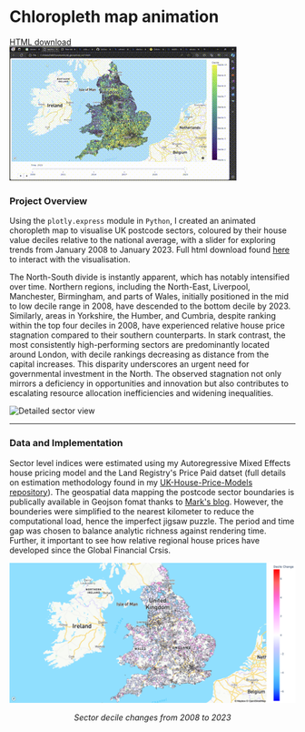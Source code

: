 # Chloropleth map animation


[HTML download](https://www.dropbox.com/scl/fi/rzbyw4ge1eprlg46w1upb/sectors_vis7.html?rlkey=tnxlgcpe4ah5su91esgp87lxi&dl=0)
![Postcode sectors indices animated interactive map](animation.gif)

### Project Overview

Using the `plotly.express` module in `Python`, I created an animated choropleth map to visualise UK postcode sectors, coloured by their house value deciles relative to the national average, with a slider for exploring trends from January 2008 to January 2023. Full html download found [here](https://www.dropbox.com/scl/fi/rzbyw4ge1eprlg46w1upb/sectors_vis7.html?rlkey=tnxlgcpe4ah5su91esgp87lxi&dl=0) to interact with the visualisation. 

The North-South divide is instantly apparent, which has notably intensified over time. Northern regions, including the North-East, Liverpool, Manchester, Birmingham, and parts of Wales, initially positioned in the mid to low decile range in 2008, have descended to the bottom decile by 2023. Similarly, areas in Yorkshire, the Humber, and Cumbria, despite ranking within the top four deciles in 2008, have experienced relative house price stagnation compared to their southern counterparts. In stark contrast, the most consistently high-performing sectors are predominantly located around London, with decile rankings decreasing as distance from the capital increases. This disparity underscores an urgent need for governmental investment in the North. The observed stagnation not only mirrors a deficiency in opportunities and innovation but also contributes to escalating resource allocation inefficiencies and widening inequalities.

![Detailed sector view](https://github.com/arashid9-1/UK-House-Price-Indicies-Animated-Choropleth-Map/assets/109870775/4fdc62e8-ca1f-4afe-a2d4-fa0ee55a2241)


***
### Data and Implementation 

Sector level indices were estimated using my Autoregressive Mixed Effects house pricing model and the Land Registry's Price Paid datset (full details on estimation methodology found in my [UK-House-Price-Models repository](https://github.com/arashid9-1/UK-House-Price-Models/tree/main)). The geospatial data mapping the postcode sector boundaries is publically available in Geojson fomat thanks to [Mark's blog](https://longair.net/blog/2021/08/23/open-data-gb-postcode-unit-boundaries/). However, the bounderies were simplified to the nearest kilometer to reduce the computational load, hence the imperfect jigsaw puzzle. The period and time gap was chosen to balance analytic richness against rendering time. Further, it important to see how relative regional house prices have developed since the Global Financial Crsis.

![Sector decile changes from 2008 to 2023](decile_change_2008_2023.png)
<center><i>Sector decile changes from 2008 to 2023</i></center>
